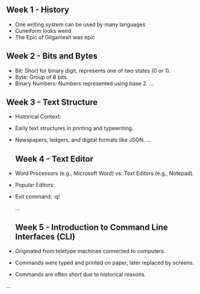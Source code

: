 ## Week 1 - History
- One writing system can be used by many languages
- Cuneiform looks weird
- The Epic of Gilgamesh was epic
## Week 2 - Bits and Bytes
- Bit: Short for binary digit, represents one of two states (0 or 1).
- Byte: Group of 8 bits.
- Binary Numbers: Numbers represented using base 2.
...
## Week 3 - Text Structure
- Historical Context:
- Early text structures in printing and typewriting.
- Newspapers, ledgers, and digital formats like JSON.
...
  ## Week 4 - Text Editor
- Word Processors (e.g., Microsoft Word) vs. Text Editors (e.g., Notepad).
- Popular Editors:
- Exit command: :q!

  ...
  ## Week 5 - Introduction to Command Line Interfaces (CLI)
- Originated from teletype machines connected to computers.
- Commands were typed and printed on paper, later replaced by screens.
- Commands are often short due to historical reasons.

...

